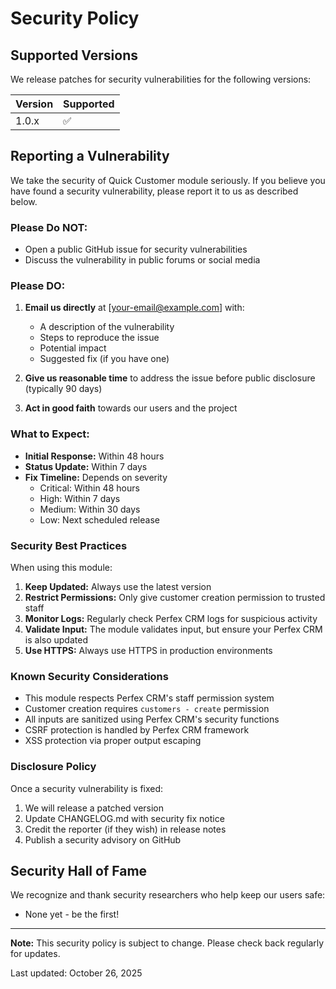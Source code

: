 # Security Policy

## Supported Versions

We release patches for security vulnerabilities for the following versions:

| Version | Supported          |
| ------- | ------------------ |
| 1.0.x   | :white_check_mark: |

## Reporting a Vulnerability

We take the security of Quick Customer module seriously. If you believe you have found a security vulnerability, please report it to us as described below.

### Please Do NOT:

- Open a public GitHub issue for security vulnerabilities
- Discuss the vulnerability in public forums or social media

### Please DO:

1. **Email us directly** at [your-email@example.com] with:
   - A description of the vulnerability
   - Steps to reproduce the issue
   - Potential impact
   - Suggested fix (if you have one)

2. **Give us reasonable time** to address the issue before public disclosure (typically 90 days)

3. **Act in good faith** towards our users and the project

### What to Expect:

- **Initial Response:** Within 48 hours
- **Status Update:** Within 7 days
- **Fix Timeline:** Depends on severity
  - Critical: Within 48 hours
  - High: Within 7 days
  - Medium: Within 30 days
  - Low: Next scheduled release

### Security Best Practices

When using this module:

1. **Keep Updated:** Always use the latest version
2. **Restrict Permissions:** Only give customer creation permission to trusted staff
3. **Monitor Logs:** Regularly check Perfex CRM logs for suspicious activity
4. **Validate Input:** The module validates input, but ensure your Perfex CRM is also updated
5. **Use HTTPS:** Always use HTTPS in production environments

### Known Security Considerations

- This module respects Perfex CRM's staff permission system
- Customer creation requires `customers - create` permission
- All inputs are sanitized using Perfex CRM's security functions
- CSRF protection is handled by Perfex CRM framework
- XSS protection via proper output escaping

### Disclosure Policy

Once a security vulnerability is fixed:

1. We will release a patched version
2. Update CHANGELOG.md with security fix notice
3. Credit the reporter (if they wish) in release notes
4. Publish a security advisory on GitHub

## Security Hall of Fame

We recognize and thank security researchers who help keep our users safe:

- None yet - be the first!

---

**Note:** This security policy is subject to change. Please check back regularly for updates.

Last updated: October 26, 2025
